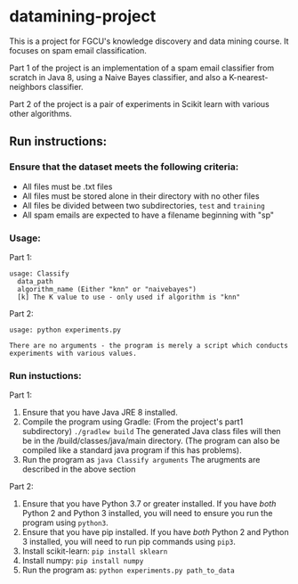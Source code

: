 # datamining-project
This is a project for FGCU's knowledge discovery and data mining course.
It focuses on spam email classification.

Part 1 of the project is an implementation of a spam email classifier from scratch in Java 8,
using a Naive Bayes classifier, and also a K-nearest-neighbors classifier.

Part 2 of the project is a pair of experiments in Scikit learn with various other algorithms.

## Run instructions:

### Ensure that the dataset meets the following criteria:
   - All files must be .txt files
   - All files must be stored alone in their directory with no other files
   - All files be divided between two subdirectories, `test` and `training`
   - All spam emails are expected to have a filename beginning with "sp"

### Usage:

  Part 1:
  
  ```
  usage: Classify 
    data_path
    algorithm_name (Either "knn" or "naivebayes")
    [k] The K value to use - only used if algorithm is "knn"
  ```
  
  Part 2:
  
  ```
  usage: python experiments.py
  
  There are no arguments - the program is merely a script which conducts experiments with various values.
  ```
  
  
### Run instuctions:

Part 1:

 1. Ensure that you have Java JRE 8 installed.
 2. Compile the program using Gradle:
      (From the project's part1 subdirectory)
      `./gradlew build`
      The generated Java class files will then be in the /build/classes/java/main directory.
      (The program can also be compiled like a standard java program if this has problems).
 3. Run the program as `java Classify arguments`
      The arugments are described in the above section

Part 2:

  1. Ensure that you have Python 3.7 or greater installed. If you have _both_ Python 2 and Python 3 installed, you will need to ensure you run the program using `python3`.
  2. Ensure that you have pip installed. If you have _both_ Python 2 and Python 3 installed, you will need to run pip commands using `pip3`.
  3. Install scikit-learn: `pip install sklearn`
  4. Install numpy: `pip install numpy`
  5. Run the program as: `python experiments.py path_to_data`
